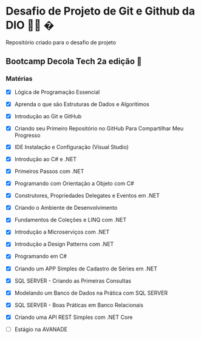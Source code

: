# Desafio de Projeto de Git e Github da DIO 👨‍💻 �
Repositório criado para o desafio de projeto

## Bootcamp Decola Tech 2a edição 🚀

### Matérias 
- [x] Lógica de Programação Essencial
- [x] Aprenda o que são Estruturas de Dados e Algoritimos 
- [x] Introdução ao Git e GitHub
- [x] Criando seu Primeiro Repositório no GitHub Para Compartilhar Meu Progresso
- [x] IDE Instalação e Configuração (Visual Studio)
- [x] Introdução ao C# e .NET
- [x] Primeiros Passos com .NET
- [x] Programando com Orientação a Objeto com C#
- [x] Construtores, Propriedades Delegates e Eventos em .NET
- [x] Criando o Ambiente de Desenvolvimento 
- [x] Fundamentos de Coleções e LINQ com .NET 
- [x] Introdução a Microserviços com .NET
- [x] Introdução a Design Patterns com .NET
- [x] Programando em C#
- [x] Criando um APP Simples de Cadastro  de Séries em .NET
- [x] SQL SERVER - Criando as Primeiras Consultas
- [x] Modelando um Banco de Dados na Prática com SQL SERVER
- [x] SQL SERVER - Boas Práticas em Banco Relacionais 
- [x] Criando uma API REST Simples com .NET Core
- [ ] Estágio na AVANADE




